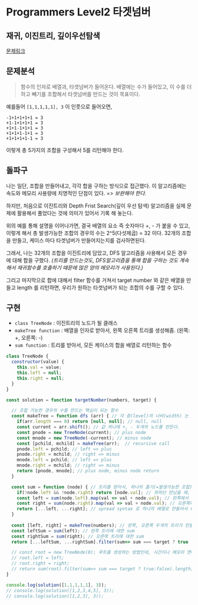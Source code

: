 # Programmers Level2 타겟넘버 
## 재귀, 이진트리, 깊이우선탐색

[문제링크](https://programmers.co.kr/learn/courses/30/lessons/43165)

## 문제분석 
> 함수의 인자로 배열과, 타겟넘버가 들어온다. 배열에는 수가 들어있고, 이 수를 더하고 빼기를 조합해서 타겟넘버를 만드는 것이 목표이다. 

예를들어 `[1,1,1,1,1], 3` 이 인풋으로 들어오면,
```
-1+1+1+1+1 = 3
+1-1+1+1+1 = 3
+1+1-1+1+1 = 3
+1+1+1-1+1 = 3
+1+1+1+1-1 = 3
```
이렇게 총 5가지의 조합을 구성해서 5를 리턴해야 한다.

## 돌파구
나는 일단, 조합을 만들어내고, 각각 합을 구하는 방식으로 접근했다. 이 알고리즘에는 속도와 메모리 사용량에 치명적인 단점이 있다. => *보완해야 한다.* 

하지만, 처음으로 이진트리와 Depth Frist Search(깊이 우선 탐색) 알고리즘을 실제 문제에 활용해서 풀었다는 것에 의미가 있어서 기록 해 놓는다. 

위의 예를 통해 설명을 이어나가면, 결국 배열의 요소 즉 숫자마다 +, - 가 붙을 수 있고, 이렇게 해서 총 발생가능한 조합의 경우의 수는 2^5(다섯제곱) = 32 이다. 32개의 조합을 만들고, 케이스 마다 타겟넘버가 만들어지는지를 검사하면된다. 

그래서, 나는 32개의 조합을 이진트리에 담았고, DFS 알고리즘을 사용해서 모든 경우에 대해 합을 구했다. 
*(트리를 만드는것도, DFS알고리즘을 통해 합을 구하는 것도 계속해서 재귀함수를 호출하기 때문에 많은 양의 메모리가 사용된다.)*

그리고 마지막으로 합에 대해서 filter 함수를 거쳐서 target number 와 같은 배열을 만들고 length 를 리턴하면, 우리가 원하는 타겟넘버가 되는 조합의 수를 구할 수 있다. 

## 구현
- `class TreeNode` : 이진트리의 노드가 될 클래스
- `makeTree function` : 배열을 인자로 받아서, 왼쪽 오른쪽 트리를 생성해줌. (왼쪽: +, 오른쪽: -) 
- `sum function` : 트리를 받아서, 모든 케이스의 합을 배열로 리턴하는 함수

```javascript
class TreeNode {
  constructor(value) {
    this.val = value;
    this.left = null;
    this.right = null;
  }
}

const solution = function targetNumber(numbers, target) {

  // 조합 가능한 경우의 수를 만드는 핵심이 되는 함수
  const makeTree = function dfs (arr) { // 각 층(level)의 너비(width) 는 1, 2^1, 2^2, ... 2^arr.length 가 된다. 
    if(arr.length === 0) return [null, null]; // null, null
    const current = arr.shift(); // 값 하나에 +, - 두개의 노드를 만든다.
    const pnode = new TreeNode(current); // plus node
    const mnode = new TreeNode(-current); // minus node
    const [pchild, mchild] = makeTree(arr);  // recursive call
    pnode.left = pchild; // left => plus 
    pnode.right = mchild; // right => minus
    mnode.left = pchild; // left => plus
    mnode.right = mchild; // right => minus
    return [pnode, mnode]; // plus node, minus node return
  }

  const sum = function (node) { // 트리를 받아서, 하나의 줄기(=발생가능한 조합) 별로 모든값을 더해서 각 배열에 담아 리턴하는 함수 
    if(!node.left && !node.right) return [node.val]; // 최하단 만났을 때, 그 노드의 value return
    const left = sum(node.left).map(val => val + node.val); // 왼쪽에서 넘겨받은 배열에 map 함수로 현재 노드 값을 더한다.
    const right = sum(node.right).map(val => val + node.val); // 오른쪽에서 넘겨받은 배열에 map 함수로 현재 노드 값을 더한다.
    return [...left, ...right]; // spread syntax 로 하나의 배열로 만들어서 return
  }
 
  const [left, right] = makeTree(numbers); // 왼쪽, 오른쪽 두개의 트리가 만들어진다.
  const leftSum = sum(left); // 왼쪽 트리에 대한 sum
  const rightSum = sum(right); // 오른쪽 트리에 대한 sum
  return [...leftSum, ...rightSum].filter(sum=> sum === target ? true : false).length;

  // const root = new TreeNode(0); 루트를 생성하는 방법인데, 시간이나 메모리 면에서 좋지않다.
  // root.left = left;
  // root.right = right;
  // return sum(root).filter(sum=> sum === target ? true:false).length;
}

console.log(solution([1,1,1,1,1], 3));
// console.log(solution([1,2,3,4,5], 3));
// console.log(solution([1,2,3], 3));
```
